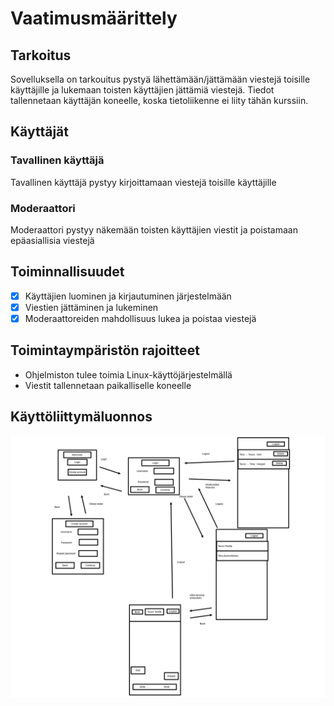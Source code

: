 # Vaatimusmäärittely

## Tarkoitus
Sovelluksella on tarkouitus pystyä lähettämään/jättämään viestejä toisille käyttäjille ja lukemaan toisten käyttäjien jättämiä viestejä. Tiedot tallennetaan käyttäjän koneelle, koska tietoliikenne ei liity tähän kurssiin.

## Käyttäjät
### Tavallinen käyttäjä
Tavallinen käyttäjä pystyy kirjoittamaan viestejä toisille käyttäjille
### Moderaattori
Moderaattori pystyy näkemään toisten käyttäjien viestit ja poistamaan epäasiallisia viestejä
## Toiminnallisuudet
* [x] Käyttäjien luominen ja kirjautuminen järjestelmään
* [x] Viestien jättäminen ja lukeminen
* [x] Moderaattoreiden mahdollisuus lukea ja poistaa viestejä
## Toimintaympäristön rajoitteet
* Ohjelmiston tulee toimia Linux-käyttöjärjestelmällä
* Viestit tallennetaan paikalliselle koneelle

## Käyttöliittymäluonnos
![](./kuvat/kayttoliittymaluonnos.png)


